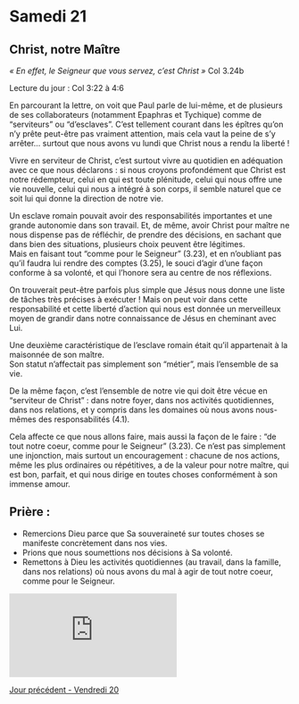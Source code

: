 # Samedi 21
## Christ, notre Maître

*« En effet, le Seigneur que vous servez, c’est Christ »*
Col 3.24b

Lecture du jour : Col 3:22 à 4:6

En parcourant la lettre, on voit que Paul parle de lui-même, et de plusieurs de ses
collaborateurs (notamment Epaphras et Tychique) comme de “serviteurs” ou “d’esclaves”.
C’est tellement courant dans les épîtres qu’on n’y prête peut-être pas vraiment attention,
mais cela vaut la peine de s’y arrêter… surtout que nous avons vu lundi que Christ nous a
rendu la liberté !

Vivre en serviteur de Christ, c’est surtout vivre au quotidien en adéquation avec ce que nous
déclarons : si nous croyons profondément que Christ est notre rédempteur, celui en qui est
toute plénitude, celui qui nous offre une vie nouvelle, celui qui nous a intégré à son corps, il
semble naturel que ce soit lui qui donne la direction de notre vie.

Un esclave romain pouvait avoir des responsabilités importantes et une grande autonomie
dans son travail. Et, de même, avoir Christ pour maître ne nous dispense pas de réfléchir, de
prendre des décisions, en sachant que dans bien des situations, plusieurs choix peuvent être
légitimes.\
Mais en faisant tout “comme pour le Seigneur” (3.23), et en n’oubliant pas qu’il faudra lui
rendre des comptes (3.25), le souci d’agir d’une façon conforme à sa volonté, et qui l’honore
sera au centre de nos réflexions.

On trouverait peut-être parfois plus simple que Jésus nous donne une liste de tâches très
précises à exécuter ! Mais on peut voir dans cette responsabilité et cette liberté d’action qui
nous est donnée un merveilleux moyen de grandir dans notre connaissance de Jésus en
cheminant avec Lui.

Une deuxième caractéristique de l’esclave romain était qu’il appartenait à la maisonnée de
son maître.\
Son statut n’affectait pas simplement son “métier”, mais l’ensemble de sa vie.

De la même façon, c’est l’ensemble de notre vie qui doit être vécue en “serviteur de Christ” :
dans notre foyer, dans nos activités quotidiennes, dans nos relations, et y compris dans les
domaines où nous avons nous-mêmes des responsabilités (4.1).

Cela affecte ce que nous allons faire, mais aussi la façon de le faire : “de tout notre coeur,
comme pour le Seigneur” (3.23). Ce n’est pas simplement une injonction, mais surtout un
encouragement : chacune de nos actions, même les plus ordinaires ou répétitives, a de la
valeur pour notre maître, qui est bon, parfait, et qui nous dirige en toutes choses
conformément à son immense amour.

## Prière :
- Remercions Dieu parce que Sa souveraineté sur toutes choses se manifeste
concrètement dans nos vies.
- Prions que nous soumettions nos décisions à Sa volonté.
- Remettons à Dieu les activités quotidiennes (au travail, dans la famille, dans nos
relations) où nous avons du mal à agir de tout notre coeur, comme pour le Seigneur.

<div class="container">
<iframe src="https://www.youtube.com/embed/Xbl_otedI1Y"
frameborder="0" allowfullscreen class="video"></iframe>
</div>

[Jour précédent - Vendredi 20](vendredi.md)<br/>
